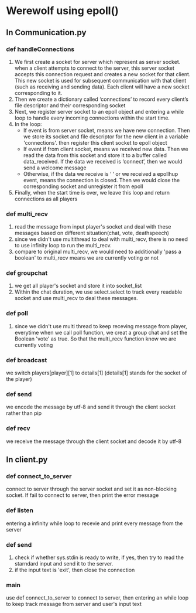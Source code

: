 # Werewolf using epoll()
## In Communication.py

### def handleConnections

1. We first create a socket for server which represent as server socket. when a client attempts to connect to the server, this server socket accepts this connection request and creates a new socket for that client. This new socket is used for subsequent communication with that client (such as receiving and sending data). Each client will have a new socket corresponding to it.
2. Then we create a dictionary called ‘connections’ to record every client’s file descriptor and their corresponding socket
3. Next, we register server socket to an epoll object and entering a while loop to handle every incoming connections within the start time.
4. In the loop: 
   - If event is from server socket, means we have new connection. Then we store its socket and file descriptor for the new client in a variable 'connections'.
     then register this client socket to epoll object
   - If event if from client socket, means we received new data. Then we read the data from this socket and store it to a buffer called data_received. If the data we received is ‘connect’, then we would send a welcome message 
   - Otherwise, if the data we receive is ‘ ‘ or we received a epollhup event, means the connection is closed. Then we would close the corresponding socket and unregister it from epoll
5. Finally, when the start time is over, we leave this loop and return connections as all players

### def multi_recv
1. read the message from input player's socket and deal with these messages based on different situation(chat, vote, deathspeech)
2. since we didn't use multithread to deal with multi_recv, there is no need to use infinity loop to run the multi_recv.
3. compare to original multi_recv, we would need to additionally 'pass a boolean' to multi_recv means we are currently voting or not

### def groupchat
1. we get all player's socket and store it into socket_list
2. Within the chat duration, we use select.select to track every readable socket and use multi_recv to deal these messages.

### def poll
1. since we didn't use multi thread to keep receving message from player, everytime when we call poll function, we creat a group chat and set the Boolean 'vote' as true. So that the multi_recv function know we are currently voting

### def broadcast

we switch players[player][1] to details[1] (details[1] stands for the socket of the player)

### def send

we encode the message by utf-8 and send it through the client socket rather than pip

### def recv

we receive the message through the client socket and decode it by utf-8

## In client.py

### def connect_to_server

connect to server through the server socket and set it as non-blocking socket. If fail to connect to server, then print the error message

### def listen

entering a infinity while loop to recevie and print every message from the server

### def send

1. check if whether sys.stdin is ready to write, if yes, then try to read the starndard input and send it to the server.
2. if the input text is 'exit', then close the connection

### main

use def connect_to_server to connect to server, then entering an while loop to keep track message from server and user's input text
